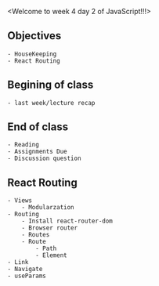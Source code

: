<Welcome to week 4 day 2 of JavaScript!!!>

## Objectives
    - HouseKeeping
    - React Routing

## Begining of class
    - last week/lecture recap

## End of class
    - Reading
    - Assignments Due
    - Discussion question

## React Routing
    - Views
        - Modularzation
    - Routing  
        - Install react-router-dom
        - Browser router
        - Routes
        - Route
            - Path
            - Element
    - Link
    - Navigate
    - useParams